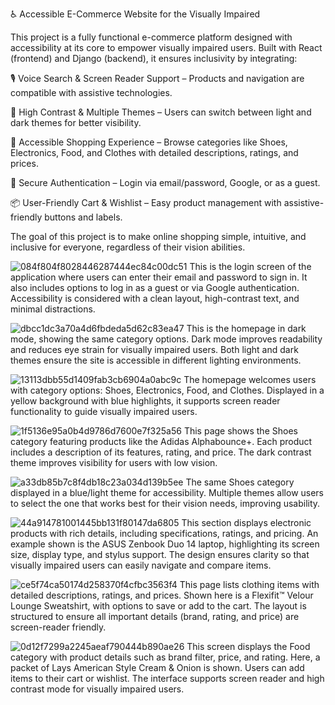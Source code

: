 ♿ Accessible E-Commerce Website for the Visually Impaired

This project is a fully functional e-commerce platform designed with accessibility at its core to empower visually impaired users.
Built with React (frontend) and Django (backend), it ensures inclusivity by integrating:

🎙️ Voice Search & Screen Reader Support – Products and navigation are compatible with assistive technologies.

🎨 High Contrast & Multiple Themes – Users can switch between light and dark themes for better visibility.

🛒 Accessible Shopping Experience – Browse categories like Shoes, Electronics, Food, and Clothes with detailed descriptions, ratings, and prices.

🔐 Secure Authentication – Login via email/password, Google, or as a guest.

📦 User-Friendly Cart & Wishlist – Easy product management with assistive-friendly buttons and labels.

The goal of this project is to make online shopping simple, intuitive, and inclusive for everyone, regardless of their vision abilities.

![084f804f8028446287444ec84c00dc51](https://github.com/user-attachments/assets/d258a0e6-581f-4be8-9de4-9baeb549bf9b)
This is the login screen of the application where users can enter their email and password to sign in.
It also includes options to log in as a guest or via Google authentication.
Accessibility is considered with a clean layout, high-contrast text, and minimal distractions.

![dbcc1dc3a70a4d6fbdeda5d62c83ea47](https://github.com/user-attachments/assets/ad8b83ff-14e1-4760-92cb-cae0e329436a)
This is the homepage in dark mode, showing the same category options.
Dark mode improves readability and reduces eye strain for visually impaired users.
Both light and dark themes ensure the site is accessible in different lighting environments.

![13113dbb55d1409fab3cb6904a0abc9c](https://github.com/user-attachments/assets/9649494e-f4ab-4e15-abdf-1c945ba1f92a)
The homepage welcomes users with category options: Shoes, Electronics, Food, and Clothes.
Displayed in a yellow background with blue highlights, it supports screen reader functionality to guide visually impaired users.

![1f5136e95a0b4d9786d7600e7f325a56](https://github.com/user-attachments/assets/db40c924-3f2a-41e8-a140-9254d5bdd4fb)
This page shows the Shoes category featuring products like the Adidas Alphabounce+.
Each product includes a description of its features, rating, and price.
The dark contrast theme improves visibility for users with low vision.

![a33db85b7c8f4db18c23a034d139b5ee](https://github.com/user-attachments/assets/3a381c04-59cf-475b-9a8c-869db676898d)
The same Shoes category displayed in a blue/light theme for accessibility.
Multiple themes allow users to select the one that works best for their vision needs, improving usability.

![44a914781001445bb131f80147da6805](https://github.com/user-attachments/assets/2f57597a-af28-428f-b20b-9772e47ddab5)
This section displays electronic products with rich details, including specifications, ratings, and pricing.
An example shown is the ASUS Zenbook Duo 14 laptop, highlighting its screen size, display type, and stylus support.
The design ensures clarity so that visually impaired users can easily navigate and compare items.

![ce5f74ca50174d258370f4cfbc3563f4](https://github.com/user-attachments/assets/45147713-dc72-4e86-83db-4776bf1504da)
This page lists clothing items with detailed descriptions, ratings, and prices.
Shown here is a Flexifit™ Velour Lounge Sweatshirt, with options to save or add to the cart.
The layout is structured to ensure all important details (brand, rating, and price) are screen-reader friendly.

![0d12f7299a2245aeaf790444b890ae26](https://github.com/user-attachments/assets/c0c10313-67f1-4d26-8443-7e36f37f53c1)
This screen displays the Food category with product details such as brand filter, price, and rating.
Here, a packet of Lays American Style Cream & Onion is shown. Users can add items to their cart or wishlist.
The interface supports screen reader and high contrast mode for visually impaired users.
